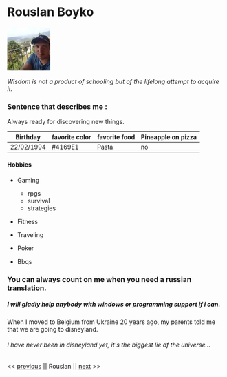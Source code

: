 # Rouslan Boyko

![](Rouslan.jpg)


*Wisdom is not a product of schooling but of the lifelong attempt to acquire it.*

### Sentence that describes me : 
Always ready for discovering new things.

Birthday | favorite color | favorite food | Pineapple on pizza
--- | --- | --- | ---
22/02/1994 | #4169E1 | Pasta | no

#### Hobbies

* Gaming
  * rpgs 
  * survival 
  * strategies
  
* Fitness 
* Traveling
* Poker
* Bbqs

### You can always count on me when you need a russian translation.

##### I will gladly help anybody with windows or programming support if i can.

When I moved to Belgium from Ukraine 20 years ago, my parents told me that we are going to disneyland. 


###### I have never been in disneyland yet, it's the biggest lie of the universe... 

<< [previous](https://github.com/logmodia/markdown-challenge) || Rouslan || [next](https://github.com/StephaneGenet/AboutMe) >>

